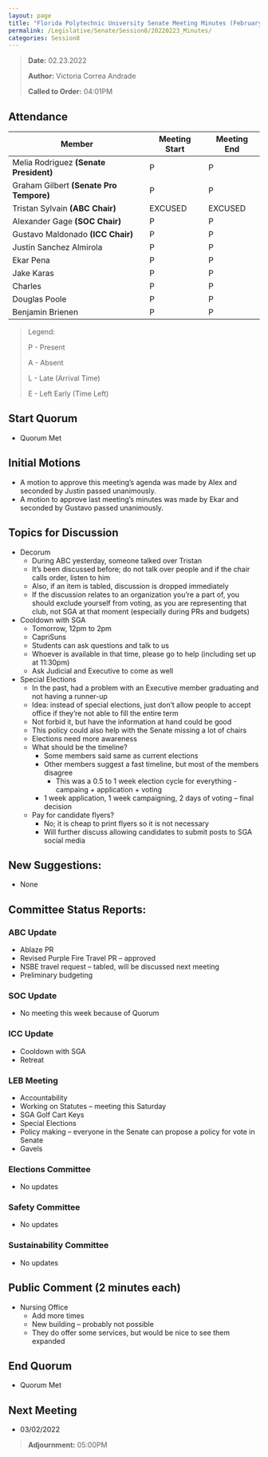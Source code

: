 ```yaml
---
layout: page
title: "Florida Polytechnic University Senate Meeting Minutes (February 23, 2022)"
permalink: /Legislative/Senate/Session8/20220223_Minutes/
categories: Session8
---
```


> **Date:** 02.23.2022
>
> **Author:** Victoria Correa Andrade
>
> **Called to Order:** 04:01PM

## Attendance

| Member                                  | Meeting Start | Meeting End |
| --------------------------------------- | ------------- | ----------- |
| Melia Rodriguez **(Senate President)**  | P             | P           |
| Graham Gilbert **(Senate Pro Tempore)** | P             | P           |
| Tristan Sylvain **(ABC Chair)**         | EXCUSED       | EXCUSED     |
| Alexander Gage  **(SOC Chair)**         | P             | P           |
| Gustavo Maldonado **(ICC Chair)**       | P             | P           |
| Justin Sanchez Almirola                 | P             | P           |
| Ekar Pena                               | P             | P           |
| Jake Karas                              | P             | P           |
| Charles                                 | P             | P           |
| Douglas Poole                           | P             | P           |
| Benjamin Brienen                        | P             | P           |


> Legend:
>
> P - Present
>
> A - Absent
>
> L - Late (Arrival Time)
>
> E - Left Early (Time Left)

## Start Quorum
- Quorum Met

## Initial Motions
- A motion to approve this meeting’s agenda was made by Alex and seconded by Justin passed unanimously. 
- A motion to approve last meeting’s minutes was made by Ekar and seconded by Gustavo passed unanimously.  

## Topics for Discussion
- Decorum
  - During ABC yesterday, someone talked over Tristan
  - It’s been discussed before; do not talk over people and if the chair calls order, listen to him 
  - Also, if an item is tabled, discussion is dropped immediately 
  - If the discussion relates to an organization you’re a part of, you should exclude yourself from voting, as you are representing that club, not SGA at that moment (especially during PRs and budgets)
- Cooldown with SGA
  - Tomorrow, 12pm to 2pm
  - CapriSuns
  - Students can ask questions and talk to us 
  - Whoever is available in that time, please go to help (including set up at 11:30pm) 
  - Ask Judicial and Executive to come as well 
- Special Elections
  - In the past, had a problem with an Executive member graduating and not having a runner-up 
  - Idea: instead of special elections, just don’t allow people to accept office if they’re not able to fill the entire term 
  - Not forbid it, but have the information at hand could be good 
  - This policy could also help with the Senate missing a lot of chairs 
  - Elections need more awareness
  - What should be the timeline?
    - Some members said same as current elections 
    - Other members suggest a fast timeline, but most of the members disagree 
      - This was a 0.5 to 1 week election cycle for everything - campaing + application + voting
    - 1 week application, 1 week campaigning, 2 days of voting – final decision 
  - Pay for candidate flyers?
    - No; it is cheap to print flyers so it is not necessary
    - Will further discuss allowing candidates to submit posts to SGA social media

## New Suggestions:
- None

## Committee Status Reports:

### ABC Update
- Ablaze PR 
- Revised Purple Fire Travel PR – approved 
- NSBE travel request – tabled, will be discussed next meeting 
- Preliminary budgeting 

### SOC Update
- No meeting this week because of Quorum

### ICC Update
- Cooldown with SGA 
- Retreat 

### LEB Meeting
- Accountability 
- Working on Statutes – meeting this Saturday 
- SGA Golf Cart Keys 
- Special Elections 
- Policy making – everyone in the Senate can propose a policy for vote in Senate 
- Gavels 

### Elections Committee
- No updates

### Safety Committee
- No updates

### Sustainability Committee
- No updates

## Public Comment (2 minutes each)
- Nursing Office 
  - Add more times 
  - New building – probably not possible 
  - They do offer some services, but would be nice to see them expanded 

## End Quorum
- Quorum Met

## Next Meeting
- 03/02/2022

> **Adjournment:** 05:00PM
